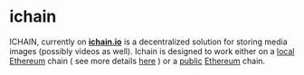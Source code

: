 # ichain

ICHAIN, currently on **[ichain.io](http://ichain.io)** is a decentralized solution for storing media images (possibly videos as well). Ichain is designed to work either on a [local](https://ethereum.gitbooks.io/frontier-guide/content/testing_contracts_and_transactions.html) [Ethereum](http://ethereum.org) chain ( see more details  [here](https://souptacular.gitbooks.io/ethereum-tutorials-and-tips-by-hudson/content/private-chain.html) ) or a [public](https://github.com/ethereum/go-ethereum/wiki/geth) [Ethereum](http://ethereum.org) chain.

